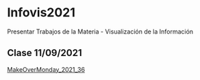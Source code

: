 # Infovis2021
Presentar Trabajos de la Materia - Visualización de la Información

## Clase 11/09/2021 
[MakeOverMonday_2021_36](URL "https://basilioclaudio.github.io/infovis2021/mom2021w36.html")

